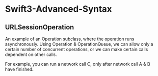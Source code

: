# Swift3-Advanced-Syntax

## URLSessionOperation
An example of an Operation subclass, where the operation runs asynchronously. Using Operation & OperationQueue, we can allow only a certain number of concurrent operations, or we can make certain calls dependent on other calls.

For example, you can run a network call C, only after network call A & B have finished.